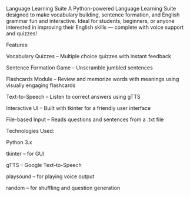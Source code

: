 
Language Learning Suite A Python-powered Language Learning Suite designed to make vocabulary building, sentence formation, and English grammar fun and interactive. Ideal for students, beginners, or anyone interested in improving their English skills — complete with voice support and quizzes!

Features:

Vocabulary Quizzes – Multiple choice quizzes with instant feedback

Sentence Formation Game – Unscramble jumbled sentences

Flashcards Module – Review and memorize words with meanings using visually engaging flashcards

Text-to-Speech – Listen to correct answers using gTTS

Interactive UI – Built with tkinter for a friendly user interface

File-based Input – Reads questions and sentences from a .txt file

Technologies Used:

Python 3.x

tkinter – for GUI

gTTS – Google Text-to-Speech

playsound – for playing voice output

random – for shuffling and question generation
